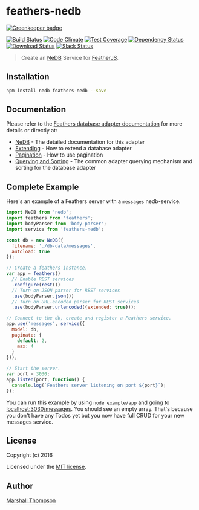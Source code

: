 # feathers-nedb

[![Greenkeeper badge](https://badges.greenkeeper.io/feathersjs/feathers-nedb.svg)](https://greenkeeper.io/)

[![Build Status](https://travis-ci.org/feathersjs/feathers-nedb.png?branch=master)](https://travis-ci.org/feathersjs/feathers-nedb)
[![Code Climate](https://codeclimate.com/github/feathersjs/feathers-nedb/badges/gpa.svg)](https://codeclimate.com/github/feathersjs/feathers-nedb)
[![Test Coverage](https://codeclimate.com/github/feathersjs/feathers-nedb/badges/coverage.svg)](https://codeclimate.com/github/feathersjs/feathers-nedb/coverage)
[![Dependency Status](https://img.shields.io/david/feathersjs/feathers-nedb.svg?style=flat-square)](https://david-dm.org/feathersjs/feathers-nedb)
[![Download Status](https://img.shields.io/npm/dm/feathers-nedb.svg?style=flat-square)](https://www.npmjs.com/package/feathers-nedb)
[![Slack Status](http://slack.feathersjs.com/badge.svg)](http://slack.feathersjs.com)

> Create an [NeDB](https://github.com/louischatriot/nedb) Service for [FeatherJS](https://github.com/feathersjs).


## Installation

```bash
npm install nedb feathers-nedb --save
```


## Documentation

Please refer to the [Feathers database adapter documentation](https://docs.feathersjs.com/api/databases/common.html) for more details or directly at:

- [NeDB](https://docs.feathersjs.com/api/databases/nedb.html) - The detailed documentation for this adapter
- [Extending](https://docs.feathersjs.com/api/databases/common.html#extending-adapters) - How to extend a database adapter
- [Pagination](https://docs.feathersjs.com/api/databases/common.html#pagination) - How to use pagination
- [Querying and Sorting](https://docs.feathersjs.com/api/databases/querying.html) - The common adapter querying mechanism and sorting for the database adapter

## Complete Example

Here's an example of a Feathers server with a `messages` nedb-service.

```js
import NeDB from 'nedb';
import feathers from 'feathers';
import bodyParser from 'body-parser';
import service from 'feathers-nedb';

const db = new NeDB({
  filename: './db-data/messages',
  autoload: true
});

// Create a feathers instance.
var app = feathers()
  // Enable REST services
  .configure(rest())
  // Turn on JSON parser for REST services
  .use(bodyParser.json())
  // Turn on URL-encoded parser for REST services
  .use(bodyParser.urlencoded({extended: true}));

// Connect to the db, create and register a Feathers service.
app.use('messages', service({
  Model: db,
  paginate: {
    default: 2,
    max: 4
  }
}));

// Start the server.
var port = 3030;
app.listen(port, function() {
  console.log(`Feathers server listening on port ${port}`);
});
```

You can run this example by using `node example/app` and going to [localhost:3030/messages](http://localhost:3030/messages). You should see an empty array. That's because you don't have any Todos yet but you now have full CRUD for your new messages service.


## License

Copyright (c) 2016

Licensed under the [MIT license](LICENSE).


## Author

[Marshall Thompson](https://github.com/marshallswain)
